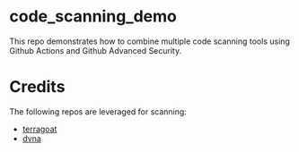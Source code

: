 # code_scanning_demo
This repo demonstrates how to combine multiple code scanning tools using Github Actions and Github Advanced Security.

# Credits
The following repos are leveraged for scanning:
- [terragoat](https://github.com/bridgecrewio/terragoat)
- [dvna](https://github.com/appsecco/dvna)
